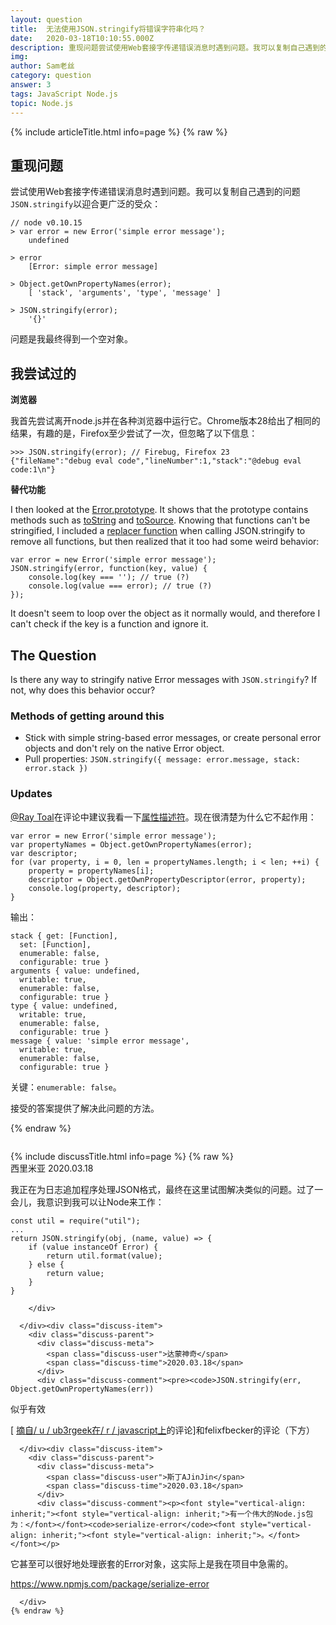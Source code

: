 ```yaml
---
layout: question
title:  无法使用JSON.stringify将错误字符串化吗？
date:   2020-03-18T10:10:55.000Z
description: 重现问题尝试使用Web套接字传递错误消息时遇到问题。我可以复制自己遇到的问题JSON.stringify以迎合更广泛的受众：// node v0....
img: 
author: Sam老丝
category: question
answer: 3
tags: JavaScript Node.js
topic: Node.js
---
```

<div class="article-root">
  <div class="article">
    {% include articleTitle.html info=page %}
    {% raw %}
    <div class="article-content"><h2><font style="vertical-align: inherit;"><font style="vertical-align: inherit;">重现问题</font></font></h2>

<p><font style="vertical-align: inherit;"><font style="vertical-align: inherit;">尝试使用Web套接字传递错误消息时遇到问题。</font><font style="vertical-align: inherit;">我可以复制自己遇到的问题</font></font><code>JSON.stringify</code><font style="vertical-align: inherit;"><font style="vertical-align: inherit;">以迎合更广泛的受众：</font></font></p>

<pre class="lang-js prettyprint-override"><code>// node v0.10.15<font></font>
&gt; var error = new Error('simple error message');<font></font>
    undefined<font></font>
<font></font>
&gt; error<font></font>
    [Error: simple error message]<font></font>
<font></font>
&gt; Object.getOwnPropertyNames(error);<font></font>
    [ 'stack', 'arguments', 'type', 'message' ]<font></font>
<font></font>
&gt; JSON.stringify(error);<font></font>
    '{}'<font></font>
</code></pre>

<p><font style="vertical-align: inherit;"><font style="vertical-align: inherit;">问题是我最终得到一个空对象。</font></font></p>

<h2><font style="vertical-align: inherit;"><font style="vertical-align: inherit;">我尝试过的</font></font></h2>

<p><strong><font style="vertical-align: inherit;"><font style="vertical-align: inherit;">浏览器</font></font></strong></p>

<p><font style="vertical-align: inherit;"><font style="vertical-align: inherit;">我首先尝试离开node.js并在各种浏览器中运行它。</font><font style="vertical-align: inherit;">Chrome版本28给出了相同的结果，有趣的是，Firefox至少尝试了一次，但忽略了以下信息：</font></font></p>

<pre class="lang-js prettyprint-override"><code>&gt;&gt;&gt; JSON.stringify(error); // Firebug, Firefox 23<font></font>
{"fileName":"debug eval code","lineNumber":1,"stack":"@debug eval code:1\n"}<font></font>
</code></pre>

<p><strong><font style="vertical-align: inherit;"><font style="vertical-align: inherit;">替代功能</font></font></strong></p>

<p>I then looked at the <a href="https://developer.mozilla.org/en-US/docs/Web/JavaScript/Reference/Global_Objects/Error/prototype?redirectlocale=en-US&amp;redirectslug=JavaScript/Reference/Global_Objects/Error/prototype" rel="noreferrer">Error.prototype</a>. It shows that the prototype contains methods such as <a href="https://developer.mozilla.org/en-US/docs/Web/JavaScript/Reference/Global_Objects/Error/toString?redirectlocale=en-US&amp;redirectslug=JavaScript/Reference/Global_Objects/Error/toString" rel="noreferrer">toString</a> and <a href="https://developer.mozilla.org/en-US/docs/Web/JavaScript/Reference/Global_Objects/Error/toSource?redirectlocale=en-US&amp;redirectslug=JavaScript/Reference/Global_Objects/Error/toSource" rel="noreferrer">toSource</a>. Knowing that functions can't be stringified, I included a <a href="https://developer.mozilla.org/en-US/docs/Using_native_JSON#The_replacer_parameter" rel="noreferrer">replacer function</a> when calling JSON.stringify to remove all functions, but then realized that it too had some weird behavior:</p>

<pre class="lang-js prettyprint-override"><code>var error = new Error('simple error message');<font></font>
JSON.stringify(error, function(key, value) {<font></font>
    console.log(key === ''); // true (?)<font></font>
    console.log(value === error); // true (?)<font></font>
});<font></font>
</code></pre>

<p>It doesn't seem to loop over the object as it normally would, and therefore I can't check if the key is a function and ignore it.</p>

<h2>The Question</h2>

<p>Is there any way to stringify native Error messages with <code>JSON.stringify</code>? If not, why does this behavior occur?</p>

<h3>Methods of getting around this</h3>

<ul>
<li>Stick with simple string-based error messages, or create personal error objects and don't rely on the native Error object.</li>
<li>Pull properties: <code>JSON.stringify({ message: error.message, stack: error.stack })</code></li>
</ul>

<h3>Updates</h3>

<p><a href="https://stackoverflow.com/users/831878/ray-toal"><font style="vertical-align: inherit;"><font style="vertical-align: inherit;">@Ray Toal</font></font></a><font style="vertical-align: inherit;"><font style="vertical-align: inherit;">在评论中建议我看一下</font></font><a href="https://developer.mozilla.org/en-US/docs/Web/JavaScript/Reference/Global_Objects/Object/getOwnPropertyDescriptor?redirectlocale=en-US&amp;redirectslug=JavaScript/Reference/Global_Objects/Object/getOwnPropertyDescriptor" rel="noreferrer"><font style="vertical-align: inherit;"><font style="vertical-align: inherit;">属性描述符</font></font></a><font style="vertical-align: inherit;"><font style="vertical-align: inherit;">。</font><font style="vertical-align: inherit;">现在很清楚为什么它不起作用：</font></font></p>

<pre class="lang-js prettyprint-override"><code>var error = new Error('simple error message');<font></font>
var propertyNames = Object.getOwnPropertyNames(error);<font></font>
var descriptor;<font></font>
for (var property, i = 0, len = propertyNames.length; i &lt; len; ++i) {<font></font>
    property = propertyNames[i];<font></font>
    descriptor = Object.getOwnPropertyDescriptor(error, property);<font></font>
    console.log(property, descriptor);<font></font>
}<font></font>
</code></pre>

<p><font style="vertical-align: inherit;"><font style="vertical-align: inherit;">输出：</font></font></p>

<pre class="lang-js prettyprint-override"><code>stack { get: [Function],<font></font>
  set: [Function],<font></font>
  enumerable: false,<font></font>
  configurable: true }<font></font>
arguments { value: undefined,<font></font>
  writable: true,<font></font>
  enumerable: false,<font></font>
  configurable: true }<font></font>
type { value: undefined,<font></font>
  writable: true,<font></font>
  enumerable: false,<font></font>
  configurable: true }<font></font>
message { value: 'simple error message',<font></font>
  writable: true,<font></font>
  enumerable: false,<font></font>
  configurable: true }<font></font>
</code></pre>

<p><font style="vertical-align: inherit;"><font style="vertical-align: inherit;">关键：</font></font><code>enumerable: false</code><font style="vertical-align: inherit;"><font style="vertical-align: inherit;">。</font></font></p>

<p><font style="vertical-align: inherit;"><font style="vertical-align: inherit;">接受的答案提供了解决此问题的方法。</font></font></p></div>
    {% endraw %}
  </div>
  <p style="height: 0;width:0;overflow: hidden;"> 第2136篇《无法使用JSON.stringify将错误字符串化吗？》来自Winter(https://github.com/aiyld/aiyld.github.io)的站点</p>
  <div class="discuss-wrapper">
    {% include discussTitle.html info=page %}
    {% raw %}
    <div class="discuss-item">
        <div class="discuss-parent">
          <div class="discuss-meta">
            <span class="discuss-user">西里米亚</span>
            <span class="discuss-time">2020.03.18</span>
          </div>
          <div class="discuss-comment"><p><font style="vertical-align: inherit;"><font style="vertical-align: inherit;">我正在为日志追加程序处理JSON格式，最终在这里试图解决类似的问题。</font><font style="vertical-align: inherit;">过了一会儿，我意识到我可以让Node来工作：</font></font></p>

<pre><code>const util = require("util");<font></font>
...<font></font>
return JSON.stringify(obj, (name, value) =&gt; {<font></font>
    if (value instanceOf Error) {<font></font>
        return util.format(value);<font></font>
    } else {<font></font>
        return value;<font></font>
    }<font></font>
}<font></font>
</code></pre></div>
        </div>
        
      </div><div class="discuss-item">
        <div class="discuss-parent">
          <div class="discuss-meta">
            <span class="discuss-user">达蒙神奇</span>
            <span class="discuss-time">2020.03.18</span>
          </div>
          <div class="discuss-comment"><pre><code>JSON.stringify(err, Object.getOwnPropertyNames(err))
</code></pre>

<p><font style="vertical-align: inherit;"><font style="vertical-align: inherit;">似乎有效</font></font></p>

<p><font style="vertical-align: inherit;"><font style="vertical-align: inherit;">[ </font></font><a href="http://www.reddit.com/r/javascript/comments/17i5wz/what_you_might_not_know_about_jsonstringify/c866r2a?context=1" rel="noreferrer"><font style="vertical-align: inherit;"><font style="vertical-align: inherit;">摘自/ u / ub3rgeek在/ r / javascript上</font></font></a><font style="vertical-align: inherit;"><font style="vertical-align: inherit;">的评论]和felixfbecker的评论（下方）</font></font></p></div>
        </div>
        
      </div><div class="discuss-item">
        <div class="discuss-parent">
          <div class="discuss-meta">
            <span class="discuss-user">斯丁AJinJin</span>
            <span class="discuss-time">2020.03.18</span>
          </div>
          <div class="discuss-comment"><p><font style="vertical-align: inherit;"><font style="vertical-align: inherit;">有一个伟大的Node.js包为：</font></font><code>serialize-error</code><font style="vertical-align: inherit;"><font style="vertical-align: inherit;">。</font></font></p>

<p><font style="vertical-align: inherit;"><font style="vertical-align: inherit;">它甚至可以很好地处理嵌套的Error对象，这实际上是我在项目中急需的。</font></font></p>

<p><a href="https://www.npmjs.com/package/serialize-error" rel="noreferrer"><font style="vertical-align: inherit;"><font style="vertical-align: inherit;">https://www.npmjs.com/package/serialize-error</font></font></a></p></div>
        </div>
        
      </div>
    {% endraw %}
  </div>
<div>
